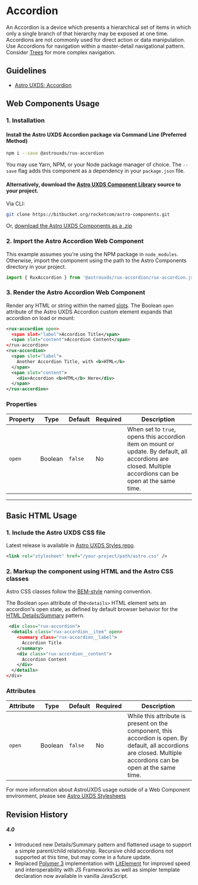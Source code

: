 # Accordion

An Accordion is a device which presents a hierarchical set of items in which only a single branch of that hierarchy may be exposed at one time. Accordions are not commonly used for direct action or data manipulation. Use Accordions for navigation within a master-detail navigational pattern. Consider [Trees](https://astrouxds.com/ui-components/tree) for more complex navigation.

## Guidelines

- [Astro UXDS: Accordion](http://www.astrouxds.com/ui-components/accordion)

## Web Components Usage

### 1. Installation

#### Install the Astro UXDS Accordion package via Command Line (Preferred Method)

```sh
npm i --save @astrouxds/rux-accordion
```

You may use Yarn, NPM, or your Node package manager of choice. The `--save` flag adds this component as a dependency in your `package.json` file.

#### **Alternatively**, download the [Astro UXDS Component Library](https://bitbucket.org/rocketcom/astro-components/src/master/) source to your project.

Via CLI:

```sh
git clone https://bitbucket.org/rocketcom/astro-components.git
```

Or, [download the Astro UXDS Components as a .zip](https://bitbucket.org/rocketcom/astro-components/get/master.zip)

### 2. Import the Astro Accordion Web Component

This example assumes you're using the NPM package in `node_modules`. Otherwise, import the component using the path to the Astro Components directory in your project.

```javascript
import { RuxAccordion } from '@astrouxds/rux-accordion/rux-accordion.js';
```

### 3. Render the Astro Accordion Web Component

Render any HTML or string within the named [slots](https://developer.mozilla.org/en-US/docs/Web/HTML/Element/slot).
The Boolean `open` attribute of the Astro UXDS Accordion custom element expands that accordion on load or mount:

```xml
<rux-accordion open>
  <span slot="label">Accordion Title</span>
  <span slot="content">Accordion Content</span>
</rux-accordion>
<rux-accordion>
  <span slot="label">
    Another Accordion Title, with <b>HTML</b>
  </span>
  <span slot="content">
    <div>Accordion <b>HTML</b> Here</div>
  </span>
</rux-accordion>
```

### Properties

| Property | Type    | Default | Required | Description                                                                                                                                                |
| -------- | ------- | ------- | -------- | ---------------------------------------------------------------------------------------------------------------------------------------------------------- |
| `open`   | Boolean | `false` | No       | When set to `true`, opens this accordion item on mount or update. By default, all accordions are closed. Multiple accordions can be open at the same time. |

---

## Basic HTML Usage

### 1. Include the Astro UXDS CSS file

Latest release is available in [Astro UXDS Styles repo](https://bitbucket.org/rocketcom/astro-styles/src/master/).

```xml
<link rel="stylesheet" href="/your-project/path/astro.css" />
```

### 2. Markup the component using HTML and the Astro CSS classes

Astro CSS classes follow the [BEM-style](http://getbem.com/introduction/) naming convention.

The Boolean `open` attribute of the`<details>` HTML element sets an accordion's open state, as defined by default browser behavior for the [HTML Details/Summary](https://developer.mozilla.org/en-US/docs/Web/HTML/Element/details) pattern.

```xml
 <div class="rux-accordion">
  <details class="rux-accordion__item" open>
    <summary class="rux-accordion__label">
      Accordion Title
    </summary>
    <div class="rux-accordion__content">
      Accordion Content
    </div>
  </details>
</div>
```

### Attributes

| Attribute | Type    | Default | Required | Description                                                                                                                                                        |
| --------- | ------- | ------- | -------- | ------------------------------------------------------------------------------------------------------------------------------------------------------------------ |
| `open`    | Boolean | `false` | No       | While this attribute is present on the component, this accordion is open. By default, all accordions are closed. Multiple accordions can be open at the same time. |

For more information about AstroUXDS usage outside of a Web Component environment, please see [Astro UXDS Stylesheets](https://bitbucket.org/rocketcom/astro-styles)

## Revision History

##### **4.0**

- Introduced new Details/Summary pattern and flattened usage to support a simple parent/child relationship. Recursive child accordions not supported at this time, but may come in a future update.
- Replaced [Polymer 3](https://www.polymer-project.org) implementation with [LitElement](https://lit-element.polymer-project.org/) for improved speed and interoperability with JS Frameworks as well as simpler template declaration now available in vanilla JavaScript.
